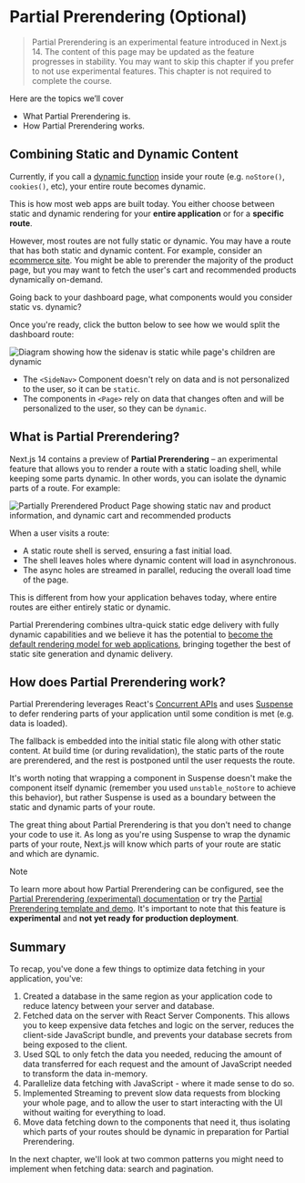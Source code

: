 # Partial Prerendering (Optional)

> Partial Prerendering is an experimental feature introduced in Next.js 14. The content of this page may be updated as the feature progresses in stability. You may want to skip this chapter if you prefer to not use experimental features. This chapter is not required to complete the course.

Here are the topics we’ll cover

- What Partial Prerendering is.
- How Partial Prerendering works.

## Combining Static and Dynamic Content

Currently, if you call a [dynamic function](https://nextjs.org/docs/app/building-your-application/routing/route-handlers#dynamic-functions) inside your route (e.g. `noStore()`, `cookies()`, etc), your entire route becomes dynamic.

This is how most web apps are built today. You either choose between static and dynamic rendering for your **entire application** or for a **specific route**.

However, most routes are not fully static or dynamic. You may have a route that has both static and dynamic content. For example, consider an [ecommerce site](https://partialprerendering.com/). You might be able to prerender the majority of the product page, but you may want to fetch the user's cart and recommended products dynamically on-demand.

Going back to your dashboard page, what components would you consider static vs. dynamic?

Once you're ready, click the button below to see how we would split the dashboard route:

![Diagram showing how the sidenav is static while page's children are dynamic]()

- The `<SideNav>` Component doesn't rely on data and is not personalized to the user, so it can be `static`.
- The components in `<Page>` rely on data that changes often and will be personalized to the user, so they can be `dynamic`.

## What is Partial Prerendering?

Next.js 14 contains a preview of **Partial Prerendering** – an experimental feature that allows you to render a route with a static loading shell, while keeping some parts dynamic. In other words, you can isolate the dynamic parts of a route. For example:

![Partially Prerendered Product Page showing static nav and product information, and dynamic cart and recommended products]()

When a user visits a route:

- A static route shell is served, ensuring a fast initial load.
- The shell leaves holes where dynamic content will load in asynchronous.
- The async holes are streamed in parallel, reducing the overall load time of the page.

This is different from how your application behaves today, where entire routes are either entirely static or dynamic.

Partial Prerendering combines ultra-quick static edge delivery with fully dynamic capabilities and we believe it has the potential to [become the default rendering model for web applications](https://vercel.com/blog/partial-prerendering-with-next-js-creating-a-new-default-rendering-model), bringing together the best of static site generation and dynamic delivery.

## How does Partial Prerendering work?

Partial Prerendering leverages React's [Concurrent APIs](https://react.dev/blog/2021/12/17/react-conf-2021-recap#react-18-and-concurrent-features)
and uses [Suspense](https://react.dev/reference/react/Suspense) to defer rendering parts of your application until some condition is met (e.g. data is loaded).

The fallback is embedded into the initial static file along with other static content. At build time (or during revalidation), the static parts of the route are prerendered, and the rest is postponed until the user requests the route.

It's worth noting that wrapping a component in Suspense doesn't make the component itself dynamic (remember you used `unstable_noStore` to achieve this behavior), but rather Suspense is used as a boundary between the static and dynamic parts of your route.

The great thing about Partial Prerendering is that you don't need to change your code to use it. As long as you're using Suspense to wrap the dynamic parts of your route, Next.js will know which parts of your route are static and which are dynamic.

> [!note]
>
> To learn more about how Partial Prerendering can be configured, see the [Partial Prerendering (experimental) documentation](https://nextjs.org/docs/app/api-reference/next-config-js/partial-prerendering) or try the [Partial Prerendering template and demo](https://vercel.com/templates/next.js/partial-prerendering-nextjs). It's important to note that this feature is **experimental** and **not yet ready for production deployment**.

## Summary

To recap, you've done a few things to optimize data fetching in your application, you've:

1. Created a database in the same region as your application code to reduce latency between your server and database.
1. Fetched data on the server with React Server Components. This allows you to keep expensive data fetches and logic on the server, reduces the client-side JavaScript bundle, and prevents your database secrets from being exposed to the client.
1. Used SQL to only fetch the data you needed, reducing the amount of data transferred for each request and the amount of JavaScript needed to transform the data in-memory.
1. Parallelize data fetching with JavaScript - where it made sense to do so.
1. Implemented Streaming to prevent slow data requests from blocking your whole page, and to allow the user to start interacting with the UI without waiting for everything to load.
1. Move data fetching down to the components that need it, thus isolating which parts of your routes should be dynamic in preparation for Partial Prerendering.

In the next chapter, we'll look at two common patterns you might need to implement when fetching data: search and pagination.
